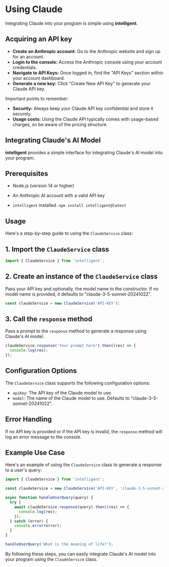 # Using Claude
Integrating Claude into your program is simple using **intelligent**.

## Acquiring an API key
- **Create an Anthropic account:** Go to the Anthropic website and sign up for an account. 
- **Login to the console:** Access the Anthropic console using your account credentials. 
- **Navigate to API Keys:** Once logged in, find the "API Keys" section within your account dashboard. 
- **Generate a new key:** Click "Create New API Key" to generate your Claude API key. 

Important points to remember:

- **Security:** Always keep your Claude API key confidential and store it securely. 
- **Usage costs:** Using the Claude API typically comes with usage-based charges, so be aware of the pricing structure.

## Integrating Claude's AI Model
**intelligent** provides a simple interface for integrating Claude's AI model into your program.

## Prerequisites

- Node.js (version 14 or higher)
    
- An Anthropic AI account with a valid API key
    
- `intelligent` installed. `npm install intelligent@latest`
    
## Usage

Here's a step-by-step guide to using the `ClaudeService` class:

## 1. Import the `ClaudeService` class

```ts
import { ClaudeService } from 'intelligent';
```

## 2. Create an instance of the `ClaudeService` class

Pass your API key and optionally, the model name to the constructor. If no model name is provided, it defaults to "claude-3-5-sonnet-20241022".

```ts
const claudeService = new ClaudeService('API-KEY');
```

## 3. Call the `response` method

Pass a prompt to the `response` method to generate a response using Claude's AI model.

```ts
claudeService.response('Your prompt here').then((res) => {
  console.log(res);
});
```

## Configuration Options

The `ClaudeService` class supports the following configuration options:
- `apiKey`: The API key of the Claude model to use.
- `model`: The name of the Claude model to use. Defaults to "claude-3-5-sonnet-20241022".
## Error Handling

If no API key is provided or if the API key is invalid, the `response` method will log an error message to the console.

## Example Use Case

Here's an example of using the `ClaudeService` class to generate a response to a user's query:

```ts
import { ClaudeService } from 'intelligent';

const claudeService = new ClaudeService('API-KEY', 'claude-3-5-sonnet-20241022');

async function handleUserQuery(query) {
  try {
    await claudeService.response(query).then((res) => {
	  console.log(res);
	});
  } catch (error) {
    console.error(error);
  }
}

handleUserQuery('What is the meaning of life?');
```

By following these steps, you can easily integrate Claude's AI model into your program using the `ClaudeService` class.